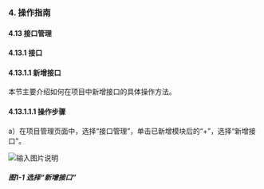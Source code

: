 ### 4. 操作指南

#### 4.13 接口管理

#### 4.13.1 接口

#### 4.13.1.1 新增接口

本节主要介绍如何在项目中新增接口的具体操作方法。

#### 4.13.1.1.1 操作步骤

a）在项目管理页面中，选择“接口管理”，单击已新增模块后的“+”，选择“新增接口”。

![输入图片说明](../../../../../images/SoFlu%EF%BC%88%E5%90%8E%E7%AB%AF%EF%BC%89%E5%BC%80%E5%8F%91%E5%B9%B3%E5%8F%B0/1.%20%E6%9C%80%E6%96%B0%E7%89%88%E6%9C%AC%20-%20%E6%9B%B4%E6%96%B0%E6%97%A5%E6%9C%9F%20-%202022.10.08/4.%20%E6%93%8D%E4%BD%9C%E6%8C%87%E5%8D%97/13.%20%E6%8E%A5%E5%8F%A3%E7%AE%A1%E7%90%86/1.%20%E6%8E%A5%E5%8F%A3/image.png)

##### 图1-1 选择“新增接口”
